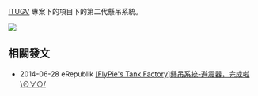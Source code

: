 [ITUGV](<#Project:ITUGV>) 專案下的項目下的第二代懸吊系統。

![](<#Obj.Suspension.part.MKII.webp>)

## 相關發文

- 2014-06-28 eRepublik [[FlyPie's Tank Factory]懸吊系統-避震器，完成啦\⊙∀⊙/](https://www.erepublik.com/en/article/-flypie-039-s-tank-factory-forall--2411850)